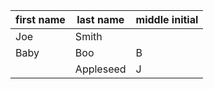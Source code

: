 | first name | last name | middle initial |
| --- | --- | --- |
| Joe | Smith | |
| Baby | Boo | B |
| | Appleseed | J |

